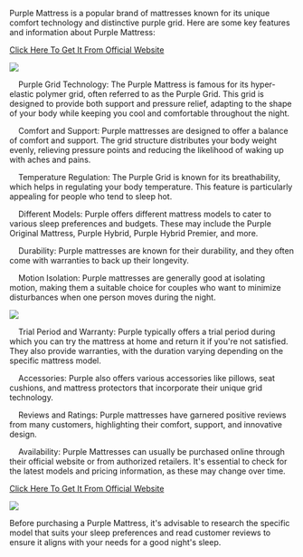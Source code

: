Purple Mattress is a popular brand of mattresses known for its unique comfort technology and distinctive purple grid. Here are some key features and information about Purple Mattress:

[Click Here To Get It From Official Website](https://www.glitco.com/get-purple-mattress)

[![](https://blogger.googleusercontent.com/img/b/R29vZ2xl/AVvXsEiw3yRpCztseeSdvGUVr1aP-EBMn3e_GpZt5_v83T9W15Le1oTWRCHrP9CebFnusRf8IFx-XudtVEQ_sFtPVvX5KIo8uqDaTYBc9y8zSrH5GpA3eVVLDq_cq8g5V256gEDbApMyu15b_bBmPs98_lHZR0WWSoE4zR8oI5LdwXNPxF9LGesn-0DLzwR7rlLi/w640-h348/Screenshot%20(1126).png)](https://www.glitco.com/get-purple-mattress)

    Purple Grid Technology: The Purple Mattress is famous for its hyper-elastic polymer grid, often referred to as the Purple Grid. This grid is designed to provide both support and pressure relief, adapting to the shape of your body while keeping you cool and comfortable throughout the night.

    Comfort and Support: Purple mattresses are designed to offer a balance of comfort and support. The grid structure distributes your body weight evenly, relieving pressure points and reducing the likelihood of waking up with aches and pains.

    Temperature Regulation: The Purple Grid is known for its breathability, which helps in regulating your body temperature. This feature is particularly appealing for people who tend to sleep hot.

    Different Models: Purple offers different mattress models to cater to various sleep preferences and budgets. These may include the Purple Original Mattress, Purple Hybrid, Purple Hybrid Premier, and more.

    Durability: Purple mattresses are known for their durability, and they often come with warranties to back up their longevity.

    Motion Isolation: Purple mattresses are generally good at isolating motion, making them a suitable choice for couples who want to minimize disturbances when one person moves during the night.

[![](https://blogger.googleusercontent.com/img/b/R29vZ2xl/AVvXsEghYTqtGmOEVpywXFp5tx69-Dk0fHR4rrCdjLXQP1X4f2yYBl1URMzckMJq4VpcbliyAHAJBdh_1fyI5x01LipKSwP-WM0G_p4nmtAXIezL-oBy9LbWF22fMgp55VwEiPYtKoTHgvUOsWWlAz9FL0aZ4CFQWeSQruTeMLEUR-GYtbK815sJKxjxkS3RSv_j/w640-h316/Screenshot%20(1129).png)](https://www.glitco.com/get-purple-mattress)

    Trial Period and Warranty: Purple typically offers a trial period during which you can try the mattress at home and return it if you're not satisfied. They also provide warranties, with the duration varying depending on the specific mattress model.

    Accessories: Purple also offers various accessories like pillows, seat cushions, and mattress protectors that incorporate their unique grid technology.

    Reviews and Ratings: Purple mattresses have garnered positive reviews from many customers, highlighting their comfort, support, and innovative design.

    Availability: Purple Mattresses can usually be purchased online through their official website or from authorized retailers. It's essential to check for the latest models and pricing information, as these may change over time.

[Click Here To Get It From Official Website](https://www.glitco.com/get-purple-mattress)

[![](https://blogger.googleusercontent.com/img/b/R29vZ2xl/AVvXsEgwnIw7dHdMBEa_tNFQAepJN8ExKI__dWTxEi5Ck_R2WJyiyt-BUJGlxD7p-P76gsb0vJeqy8c9SQ00ty0AO5l5dwc4IWg824qgxFNLP8KfiXplzEc28DqhjL50qciqHZpxqWP6o-z2r3gQIujVdl99pnqbZoW7aTu6qY5vmhN2bsIdtDyaDa1ON09_t0yT/w640-h282/Screenshot%20(1128).png)](https://www.glitco.com/get-purple-mattress)

Before purchasing a Purple Mattress, it's advisable to research the specific model that suits your sleep preferences and read customer reviews to ensure it aligns with your needs for a good night's sleep.
